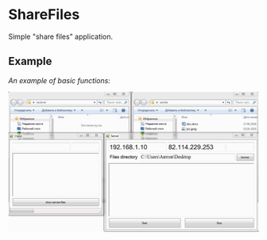 # ShareFiles

Simple "share files" application.

## Example

*An example of basic functions:*<br/> 

![Demo](https://github.com/TSBprojects/ShareFiles/blob/master/examples/1.gif?raw=true)
